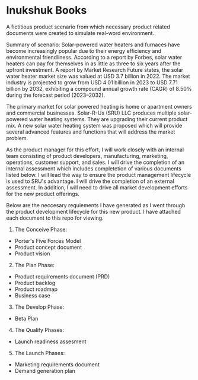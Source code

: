 # Inukshuk Books

A fictitious product scenario from which necessary product related documents were created to simulate real-word environment.

Summary of scenario: Solar-powered water heaters and furnaces have become increasingly popular due to their energy efficiency and environmental friendliness. According to a report by Forbes, solar water heaters can pay for themselves in as little as three to six years after the upfront investment. A report by Market Research Future states, the solar water heater market size was valued at USD 3.7 billion in 2022. The market industry is projected to grow from USD 4.01 billion in 2023 to USD 7.71 billion by 2032, exhibiting a compound annual growth rate (CAGR) of 8.50% during the forecast period (2023–2032).

The primary market for solar powered heating is home or apartment owners and commercial businesses. Solar-R-Us (SRU) LLC produces multiple solar-powered water heating systems. They are upgrading their current product mix. A new solar water heating system was proposed which will provide several advanced features and functions that will address the market problem.

As the product manager for this effort, I will work closely with an internal team consisting of product developers, manufacturing, marketing, operations, customer support, and sales. I will drive the completion of an internal assessment which includes completetion of various documents listed below. I will lead the way to ensure the product management lifecycle is used to SRU's advantage. I will drive the completion of an external assessment. In addition, I will need to drive all market development efforts for the new product offerings.

Below are the neccesary requiements I have generated as I went through the product development lifecycle for this new product. I have attached each document to this repo for viewing.

1. The Conceive Phase:
- Porter's Five Forces Model
- Product concept document
- Product vision
2. The Plan Phase:
- Product requirements document (PRD)
- Product backlog
- Product roadmap
- Business case
3. The Develop Phase:
- Beta Plan
4. The Qualify Phases:
- Launch readiness assesment
5. The Launch Phases:
- Marketing requirements document
- Demand generation plan
